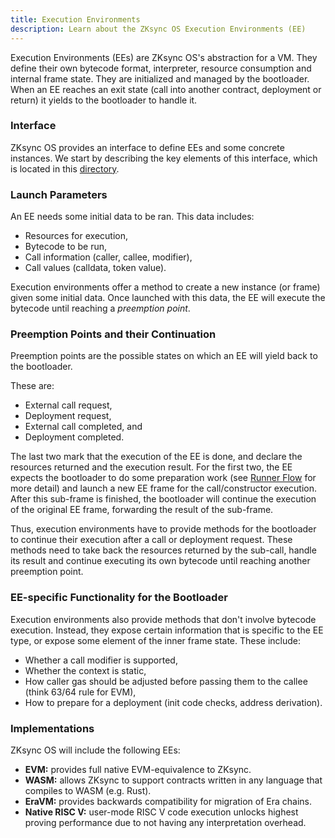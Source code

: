 ```yaml
---
title: Execution Environments
description: Learn about the ZKsync OS Execution Environments (EE)
---
```


Execution Environments (EEs) are ZKsync OS's abstraction for a VM. They define their own bytecode format, interpreter, resource consumption and
internal frame state. They are initialized and managed by the bootloader. When an EE reaches an exit state (call into another contract,
deployment or return) it yields to the bootloader to handle it.

### Interface

ZKsync OS provides an interface to define EEs and some concrete instances. We start by describing the key elements of this interface, which is
located in this [directory](https://github.com/matter-labs/zk_ee/blob/main/zk_ee/src/system/execution-environment/mod.rs).

### Launch Parameters

An EE needs some initial data to be ran. This data includes:

- Resources for execution,
- Bytecode to be run,
- Call information (caller, callee, modifier),
- Call values (calldata, token value).

Execution environments offer a method to create a new instance (or frame) given some initial data. Once launched with this data, the EE will
execute the bytecode until reaching a *preemption point*.

### Preemption Points and their Continuation

Preemption points are the possible states on which an EE will yield back to the bootloader.

These are:

- External call request,
- Deployment request,
- External call completed, and
- Deployment completed.

The last two mark that the execution of the EE is done, and declare the resources returned and the execution result. For the first two, the EE
expects the bootloader to do some preparation work (see [Runner Flow](/zksync-protocol/zksyncos/hooks-flows#runner-flow)
for more detail) and launch a new EE frame for the call/constructor execution. After this sub-frame is finished, the bootloader will continue the
execution of the original EE frame, forwarding the result of the sub-frame.

Thus, execution environments have to provide methods for the bootloader to continue their execution after a call or deployment request. These
methods need to take back the resources returned by the sub-call, handle its result and continue executing its own bytecode until
reaching another preemption point.

### EE-specific Functionality for the Bootloader

Execution environments also provide methods that don't involve bytecode execution. Instead, they expose certain information that is specific to
the EE type, or expose some element of the inner frame state. These include:

- Whether a call modifier is supported,
- Whether the context is static,
- How caller gas should be adjusted before passing them to the callee (think 63/64 rule for EVM),
- How to prepare for a deployment (init code checks, address derivation).

### Implementations

ZKsync OS will include the following EEs:

- **EVM:** provides full native EVM-equivalence to ZKsync.
- **WASM:** allows ZKsync to support contracts written in any language that compiles to WASM (e.g. Rust).
- **EraVM:** provides backwards compatibility for migration of Era chains.
- **Native RISC V:** user-mode RISC V code execution unlocks highest proving performance due to not having any interpretation overhead.
